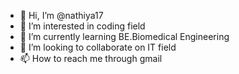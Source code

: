 - 👋 Hi, I’m @nathiya17
- 👀 I’m interested in coding field
- 🌱 I’m currently learning BE.Biomedical Engineering
- 💞️ I’m looking to collaborate on IT field
- 📫 How to reach me through gmail

<!---
nathiya17/nathiya17 is a ✨ special ✨ repository because its `README.md` (this file) appears on your GitHub profile.
You can click the Preview link to take a look at your changes.
--->

